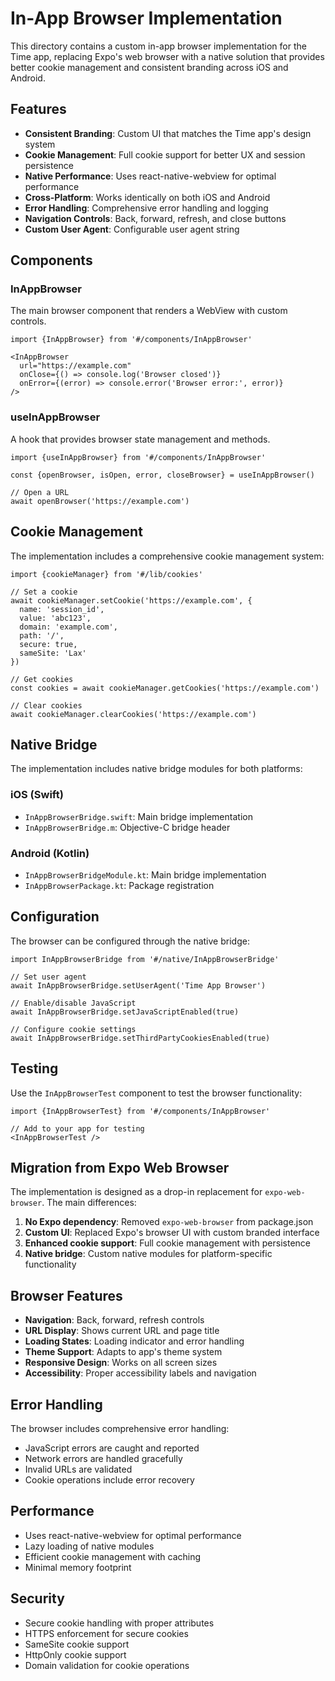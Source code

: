 # In-App Browser Implementation

This directory contains a custom in-app browser implementation for the Time app, replacing Expo's web browser with a native solution that provides better cookie management and consistent branding across iOS and Android.

## Features

- **Consistent Branding**: Custom UI that matches the Time app's design system
- **Cookie Management**: Full cookie support for better UX and session persistence
- **Native Performance**: Uses react-native-webview for optimal performance
- **Cross-Platform**: Works identically on both iOS and Android
- **Error Handling**: Comprehensive error handling and logging
- **Navigation Controls**: Back, forward, refresh, and close buttons
- **Custom User Agent**: Configurable user agent string

## Components

### InAppBrowser
The main browser component that renders a WebView with custom controls.

```tsx
import {InAppBrowser} from '#/components/InAppBrowser'

<InAppBrowser
  url="https://example.com"
  onClose={() => console.log('Browser closed')}
  onError={(error) => console.error('Browser error:', error)}
/>
```

### useInAppBrowser
A hook that provides browser state management and methods.

```tsx
import {useInAppBrowser} from '#/components/InAppBrowser'

const {openBrowser, isOpen, error, closeBrowser} = useInAppBrowser()

// Open a URL
await openBrowser('https://example.com')
```

## Cookie Management

The implementation includes a comprehensive cookie management system:

```tsx
import {cookieManager} from '#/lib/cookies'

// Set a cookie
await cookieManager.setCookie('https://example.com', {
  name: 'session_id',
  value: 'abc123',
  domain: 'example.com',
  path: '/',
  secure: true,
  sameSite: 'Lax'
})

// Get cookies
const cookies = await cookieManager.getCookies('https://example.com')

// Clear cookies
await cookieManager.clearCookies('https://example.com')
```

## Native Bridge

The implementation includes native bridge modules for both platforms:

### iOS (Swift)
- `InAppBrowserBridge.swift`: Main bridge implementation
- `InAppBrowserBridge.m`: Objective-C bridge header

### Android (Kotlin)
- `InAppBrowserBridgeModule.kt`: Main bridge implementation
- `InAppBrowserPackage.kt`: Package registration

## Configuration

The browser can be configured through the native bridge:

```tsx
import InAppBrowserBridge from '#/native/InAppBrowserBridge'

// Set user agent
await InAppBrowserBridge.setUserAgent('Time App Browser')

// Enable/disable JavaScript
await InAppBrowserBridge.setJavaScriptEnabled(true)

// Configure cookie settings
await InAppBrowserBridge.setThirdPartyCookiesEnabled(true)
```

## Testing

Use the `InAppBrowserTest` component to test the browser functionality:

```tsx
import {InAppBrowserTest} from '#/components/InAppBrowser'

// Add to your app for testing
<InAppBrowserTest />
```

## Migration from Expo Web Browser

The implementation is designed as a drop-in replacement for `expo-web-browser`. The main differences:

1. **No Expo dependency**: Removed `expo-web-browser` from package.json
2. **Custom UI**: Replaced Expo's browser UI with custom branded interface
3. **Enhanced cookie support**: Full cookie management with persistence
4. **Native bridge**: Custom native modules for platform-specific functionality

## Browser Features

- **Navigation**: Back, forward, refresh controls
- **URL Display**: Shows current URL and page title
- **Loading States**: Loading indicator and error handling
- **Theme Support**: Adapts to app's theme system
- **Responsive Design**: Works on all screen sizes
- **Accessibility**: Proper accessibility labels and navigation

## Error Handling

The browser includes comprehensive error handling:

- JavaScript errors are caught and reported
- Network errors are handled gracefully
- Invalid URLs are validated
- Cookie operations include error recovery

## Performance

- Uses react-native-webview for optimal performance
- Lazy loading of native modules
- Efficient cookie management with caching
- Minimal memory footprint

## Security

- Secure cookie handling with proper attributes
- HTTPS enforcement for secure cookies
- SameSite cookie support
- HttpOnly cookie support
- Domain validation for cookie operations